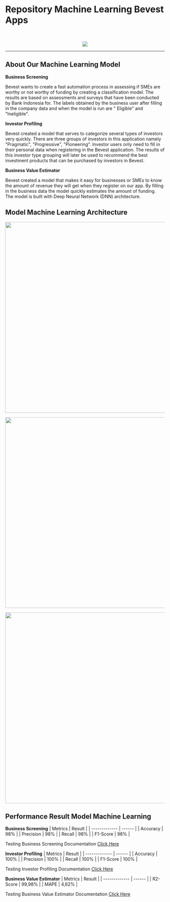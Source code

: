 # Repository Machine Learning Bevest Apps
<br>
<p align="center">
  <a href="https://github.com/DenverCoder1/readme-typing-svg"><img src="https://readme-typing-svg.herokuapp.com?font=Plus+Jakarta+Sans&weight=500&size=30&lines=B+E+V+E+S+T;Be+Investor,+Grow+Together+!;&center=true&color=1E90FF&width=500&height=45"></a>
</p>
<hr/>

## About Our Machine Learning Model 
**Business Screening**
<p>Bevest wants to create a fast automation process in assessing if SMEs are worthy or not worthy of funding by creating a classification model. The results are based on assessments and surveys that have been conducted by Bank Indonesia for. The labels obtained by the business user after filling in the company data and when the model is run are " Eligible" and "Ineligible".</p>

**Investor Profiling**
<p>Bevest created a model that serves to categorize several types of investors very quickly. There are three groups of investors in this application namely "Pragmatic", "Progressive", "Pioneering". Investor users only need to fill in their personal data when registering in the Bevest application. The results of this investor type grouping will later be used to recommend the best investment products that can be purchased by investors in Bevest.</p>

**Business Value Estimator**
<p>Bevest created a model that makes it easy for businesses or SMEs to know the amount of revenue they will get when they register on our app. By filling in the business data the model quickly estimates the amount of funding. The model is built with Deep Neural Network (DNN) architecture.</p>

## Model Machine Learning Architecture
<p align="left"> <img src="https://i.ibb.co/qYYYcb2/Feature-1-ML-Architecture.png" width="600px"></p> 
<p align="left"><img src="https://i.ibb.co/TqQYnT8/Feature-2-ML-Architecture.png" width="600px"></p> 
<p align="left"><img src="https://i.ibb.co/dg0gbXT/Feature-3-ML-Architecture.png" width="600px"></p> 

## Performance Result Model Machine Learning
**Business Screening**
|    Metrics    | Result |
| ------------- | ------ |
| Accuracy      | 98%    |
| Precision     | 98%    |
| Recall        | 98%    |
| F1-Score      | 98%    |

Testing Business Screening Documentation [Click Here](https://i.ibb.co/8M165dh/business-screening-testing.jpg)

**Investor Profiling**
|    Metrics    | Result |
| ------------- | ------ |
| Accuracy      | 100%   |
| Precision     | 100%   |
| Recall        | 100%   |
| F1-Score      | 100%   |

Testing Investor Profiling Documentation [Click Here](https://i.ibb.co/jL8gjMS/investor-profiling-testing.jpg)
  
**Business Value Estimator**
|    Metrics    | Result |
| ------------- | ------ |
| R2-Score      | 99,98% |
| MAPE          | 4,62%  |

Testing Business Value Estimator Documentation [Click Here](https://i.ibb.co/mDZk28P/business-value-estimator-testing.jpg)
